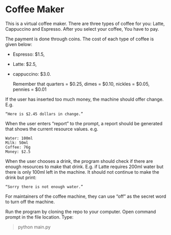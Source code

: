 # Coffee Maker

This is a virtual coffee maker. There are three types of coffee for you: Latte, Cappuccino and Espresso. After you select your coffee, You have to pay.

The payment is done through coins. The cost of each type of coffee is given below:

* Espresso: $1.5,
* Latte: $2.5,
* cappuccino: $3.0.

    Remember that quarters = $0.25, dimes = $0.10, nickles = $0.05, pennies = $0.01

If the user has inserted too much money, the machine should offer change.
E.g.

    “Here is $2.45 dollars in change.” 

When the user enters “report” to the prompt, a report should be generated that shows the current resource values. e.g.

    Water: 100ml
    Milk: 50ml
    Coffee: 76g
    Money: $2.5

When the user chooses a drink, the program should check if there are enough resources to make that drink.
E.g. if Latte requires 200ml water but there is only 100ml left in the machine. It should
not continue to make the drink but print:

    “Sorry there is not enough water.”

For maintainers of the coffee machine, they can use “off” as the secret word to turn off the machine.

Run the program by cloning the repo to your computer. Open command prompt in the file location. Type:

>python main.py
